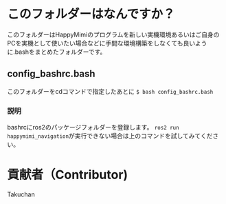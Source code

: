 # このフォルダーはなんですか？
このフォルダーはHappyMimiのプログラムを新しい実機環境あるいはご自身のPCを実機として使いたい場合などに手間な環境構築をしなくても良いように.bashをまとめたフォルダーです。

## config_bashrc.bash
このフォルダーをcdコマンドで指定したあとに
`$ bash config_bashrc.bash`

### 説明
bashrcにros2のパッケージフォルダーを登録します。
`ros2 run happymimi_navigation`が実行できない場合は上のコマンドを試してみてください。

# 貢献者（Contributor)
Takuchan

